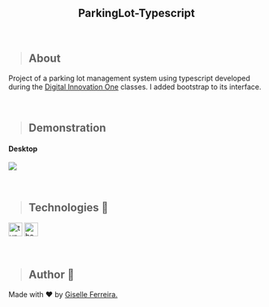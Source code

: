 <h2 align="center">ParkingLot-Typescript</h2>

<br/>

>## About
Project of a parking lot management system using typescript developed during the [Digital Innovation One](https://www.dio.me/) classes. I added bootstrap to its interface.

<br/>

>## Demonstration

#### Desktop
<p align="left">
<img  src="https://i.postimg.cc/PxRFXtTR/estacionamento.gif" />
</p>

<br/>

>## Technologies 🧰

<p align="left">
<img alt="typescript" src="https://img.shields.io/badge/typescript-%23007ACC.svg?style=for-the-badge&logo=typescript&logoColor=white" height="27" />
<img alt="bootstrap" src="https://img.shields.io/badge/bootstrap-%23563D7C.svg?style=for-the-badge&logo=bootstrap&logoColor=white" height="27" /> 
</p>

<br/>

> ## Author 👋

Made with ❤️ by <a href="https://www.linkedin.com/in/giselleferreiras/" >Giselle Ferreira.</a>


